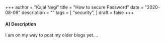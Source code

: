 +++
author = "Kajal Negi"
title = "How to secure Password"
date = "2020-08-09"
description = ""
tags = [
    "security",
]
draft = false
+++

#### A) Description

I am on my way to post my older blogs yet.... 
